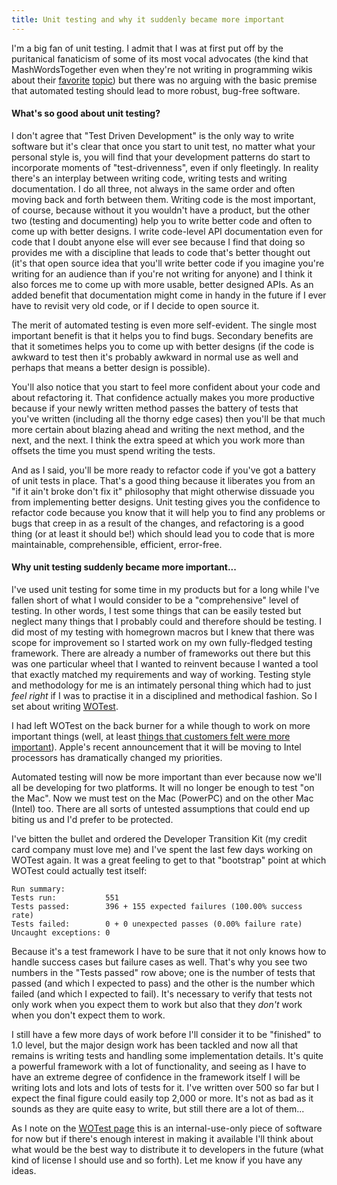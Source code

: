 ```yaml
---
title: Unit testing and why it suddenly became more important
---
```


I'm a big fan of unit testing. I admit that I was at first put off by the puritanical fanaticism of some of its most vocal advocates (the kind that MashWordsTogether even when they're not writing in programming wikis about their [favorite](http://www.xprogramming.com/xpmag/whatisxp.htm) [topic](http://www.extremeprogramming.org/)) but there was no arguing with the basic premise that automated testing should lead to more robust, bug-free software.





#### What's so good about unit testing?

I don't agree that "Test Driven Development" is the only way to write software but it's clear that once you start to unit test, no matter what your personal style is, you will find that your development patterns do start to incorporate moments of "test-drivenness", even if only fleetingly. In reality there's an interplay between writing code, writing tests and writing documentation. I do all three, not always in the same order and often moving back and forth between them. Writing code is the most important, of course, because without it you wouldn't have a product, but the other two (testing and documenting) help you to write better code and often to come up with better designs. I write code-level API documentation even for code that I doubt anyone else will ever see because I find that doing so provides me with a discipline that leads to code that's better thought out (it's that open source idea that you'll write better code if you imagine you're writing for an audience than if you're not writing for anyone) and I think it also forces me to come up with more usable, better designed APIs. As an added benefit that documentation might come in handy in the future if I ever have to revisit very old code, or if I decide to open source it.

The merit of automated testing is even more self-evident. The single most important benefit is that it helps you to find bugs. Secondary benefits are that it sometimes helps you to come up with better designs (if the code is awkward to test then it's probably awkward in normal use as well and perhaps that means a better design is possible).

You'll also notice that you start to feel more confident about your code and about refactoring it. That confidence actually makes you more productive because if your newly written method passes the battery of tests that you've written (including all the thorny edge cases) then you'll be that much more certain about blazing ahead and writing the next method, and the next, and the next. I think the extra speed at which you work more than offsets the time you must spend writing the tests.

And as I said, you'll be more ready to refactor code if you've got a battery of unit tests in place. That's a good thing because it liberates you from an "if it ain't broke don't fix it" philosophy that might otherwise dissuade you from implementing better designs. Unit testing gives you the confidence to refactor code because you know that it will help you to find any problems or bugs that creep in as a result of the changes, and refactoring is a good thing (or at least it should be!) which should lead you to code that is more maintainable, comprehensible, efficient, error-free.

#### Why unit testing suddenly became more important...

I've used unit testing for some time in my products but for a long while I've fallen short of what I would consider to be a "comprehensive" level of testing. In other words, I test some things that can be easily tested but neglect many things that I probably could and therefore should be testing. I did most of my testing with homegrown macros but I knew that there was scope for improvement so I started work on my own fully-fledged testing framework. There are already a number of frameworks out there but this was one particular wheel that I wanted to reinvent because I wanted a tool that exactly matched my requirements and way of working. Testing style and methodology for me is an intimately personal thing which had to just *feel right* if I was to practise it in a disciplined and methodical fashion. So I set about writing [WOTest](http://test.wincent.com/).

I had left WOTest on the back burner for a while though to work on more important things (well, at least [things that customers felt were more important](http://synergyadvance.com/)). Apple's recent announcement that it will be moving to Intel processors has dramatically changed my priorities.

Automated testing will now be more important than ever because now we'll all be developing for two platforms. It will no longer be enough to test "on the Mac". Now we must test on the Mac (PowerPC) and on the other Mac (Intel) too. There are all sorts of untested assumptions that could end up biting us and I'd prefer to be protected.

I've bitten the bullet and ordered the Developer Transition Kit (my credit card company must love me) and I've spent the last few days working on WOTest again. It was a great feeling to get to that "bootstrap" point at which WOTest could actually test itself:

    Run summary:
    Tests run:           551
    Tests passed:        396 + 155 expected failures (100.00% success rate)
    Tests failed:        0 + 0 unexpected passes (0.00% failure rate)
    Uncaught exceptions: 0

Because it's a test framework I have to be sure that it not only knows how to handle success cases but failure cases as well. That's why you see two numbers in the "Tests passed" row above; one is the number of tests that passed (and which I expected to pass) and the other is the number which failed (and which I expected to fail). It's necessary to verify that tests not only work when you expect them to work but also that they *don't* work when you don't expect them to work.

I still have a few more days of work before I'll consider it to be "finished" to 1.0 level, but the major design work has been tackled and now all that remains is writing tests and handling some implementation details. It's quite a powerful framework with a lot of functionality, and seeing as I have to have an extreme degree of confidence in the framework itself I will be writing lots and lots and lots of tests for it. I've written over 500 so far but I expect the final figure could easily top 2,000 or more. It's not as bad as it sounds as they are quite easy to write, but still there are a lot of them...

As I note on the [WOTest page](http://test.wincent.com/) this is an internal-use-only piece of software for now but if there's enough interest in making it available I'll think about what would be the best way to distribute it to developers in the future (what kind of license I should use and so forth). Let me know if you have any ideas.

